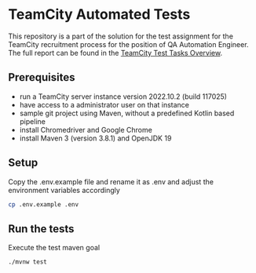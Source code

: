 # TeamCity Automated Tests

This repository is a part of the solution for the test assignment for the TeamCity recruitment process for the
position of QA Automation Engineer. The full report can be found in the [TeamCity Test Tasks Overview](TeamCity_Test_Tasks.pdf).

## Prerequisites

- run a TeamCity server instance version 2022.10.2 (build 117025)
- have access to a administrator user on that instance
- sample git project using Maven, without a predefined Kotlin based pipeline
- install Chromedriver and Google Chrome
- install Maven 3 (version 3.8.1) and OpenJDK 19

## Setup

Copy the .env.example file and rename it as .env and adjust the environment variables accordingly

```bash
cp .env.example .env
```

## Run the tests

Execute the test maven goal

```bash
./mvnw test
```
